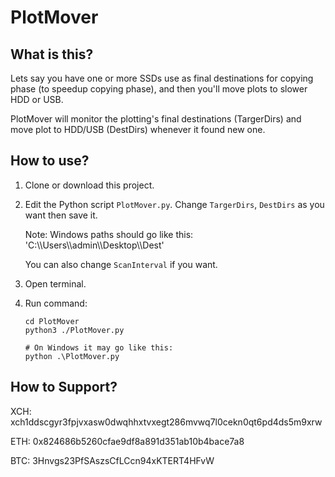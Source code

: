 # PlotMover

## What is this?

Lets say you have one or more SSDs use as final destinations for copying phase (to speedup copying phase), and then you'll move plots to slower HDD or USB.

PlotMover will monitor the plotting's final destinations (TargerDirs) and move plot to HDD/USB (DestDirs) whenever it found new one.

## How to use?

1. Clone or download this project.

2. Edit the Python script `PlotMover.py`. Change `TargerDirs`, `DestDirs` as you want then save it.

   Note: Windows paths should go like this:  'C:\\\Users\\\admin\\\Desktop\\\Dest'

   You can also change `ScanInterval` if you want.

3. Open terminal.

4. Run command:

   ```
   cd PlotMover
   python3 ./PlotMover.py
   
   # On Windows it may go like this:
   python .\PlotMover.py
   ```

   

## How to Support?

XCH: xch1ddscgyr3fpjvxasw0dwqhhxtvxegt286mvwq7l0cekn0qt6pd4ds5m9xrw

ETH: 0x824686b5260cfae9df8a891d351ab10b4bace7a8

BTC: 3Hnvgs23PfSAszsCfLCcn94xKTERT4HFvW